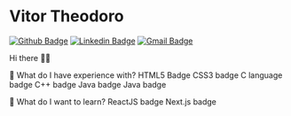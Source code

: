 
# Vitor Theodoro
[![Github Badge](https://img.shields.io/badge/-Github-000?style=flat-square&logo=Github&logoColor=white&link=https://github.com/thiagodff)](http://github.com/VitorTheodoro1/)
[![Linkedin Badge](https://img.shields.io/badge/-LinkedIn-blue?style=flat-square&logo=Linkedin&logoColor=white&link=https://www.linkedin.com/in/thiago-fernandes-dornelles/)](https://www.linkedin.com/in/vitor-theodoro-21a117202/)
[![Gmail Badge](https://img.shields.io/badge/-Gmail-c14438?style=flat-square&logo=Gmail&logoColor=white&link=mailto:thiago.fdornelles@gmail.com)](mailto:vitor-theodoro@hotmail.com)

Hi there 👋🏻      


<!--
**VitorTheodoro1/VitorTheodoro1** is a ✨ _special_ ✨ repository because its `README.md` (this file) appears on your GitHub profile.

Here are some ideas to get you started:

- 🔭 I’m currently working on ...
- 🌱 I’m currently learning ...
- 👯 I’m looking to collaborate on ...
- 🤔 I’m looking for help with ...
- 💬 Ask me about ... 
- 📫 How to reach me: ...
- 😄 Pronouns: ...
- ⚡ Fun fact: ...
-->
🚀 What do I have experience with?
HTML5 Badge CSS3 badge C language badge C++ badge Java badge Java badge

🌱 What do I want to learn?
ReactJS badge Next.js badge
